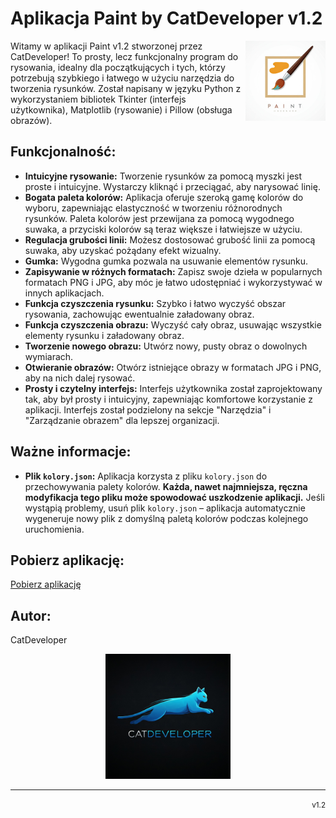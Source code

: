 # Aplikacja Paint by CatDeveloper v1.2

<img src="Paint_ico.png" align="right" width="128">

Witamy w aplikacji Paint v1.2 stworzonej przez CatDeveloper! To prosty, lecz funkcjonalny program do rysowania, idealny dla początkujących i tych, którzy potrzebują szybkiego i łatwego w użyciu narzędzia do tworzenia rysunków. Został napisany w języku Python z wykorzystaniem bibliotek Tkinter (interfejs użytkownika), Matplotlib (rysowanie) i Pillow (obsługa obrazów).


## Funkcjonalność:

* **Intuicyjne rysowanie:** Tworzenie rysunków za pomocą myszki jest proste i intuicyjne. Wystarczy kliknąć i przeciągać, aby narysować linię.
* **Bogata paleta kolorów:** Aplikacja oferuje szeroką gamę kolorów do wyboru, zapewniając elastyczność w tworzeniu różnorodnych rysunków. Paleta kolorów jest przewijana za pomocą wygodnego suwaka, a przyciski kolorów są teraz większe i łatwiejsze w użyciu.
* **Regulacja grubości linii:** Możesz dostosować grubość linii za pomocą suwaka, aby uzyskać pożądany efekt wizualny.
* **Gumka:**  Wygodna gumka pozwala na usuwanie elementów rysunku.
* **Zapisywanie w różnych formatach:** Zapisz swoje dzieła w popularnych formatach PNG i JPG, aby móc je łatwo udostępniać i wykorzystywać w innych aplikacjach.
* **Funkcja czyszczenia rysunku:** Szybko i łatwo wyczyść obszar rysowania, zachowując ewentualnie załadowany obraz.
* **Funkcja czyszczenia obrazu:** Wyczyść cały obraz, usuwając wszystkie elementy rysunku i załadowany obraz.
* **Tworzenie nowego obrazu:** Utwórz nowy, pusty obraz o dowolnych wymiarach.
* **Otwieranie obrazów:** Otwórz istniejące obrazy w formatach JPG i PNG, aby na nich dalej rysować.
* **Prosty i czytelny interfejs:** Interfejs użytkownika został zaprojektowany tak, aby był prosty i intuicyjny, zapewniając komfortowe korzystanie z aplikacji.  Interfejs został podzielony na sekcje "Narzędzia" i "Zarządzanie obrazem" dla lepszej organizacji.


## Ważne informacje:

* **Plik `kolory.json`:** Aplikacja korzysta z pliku `kolory.json` do przechowywania palety kolorów. **Każda, nawet najmniejsza, ręczna modyfikacja tego pliku może spowodować uszkodzenie aplikacji.** Jeśli wystąpią problemy, usuń plik `kolory.json` – aplikacja automatycznie wygeneruje nowy plik z domyślną paletą kolorów podczas kolejnego uruchomienia.

## Pobierz aplikację:

[Pobierz aplikację](https://www.dropbox.com/scl/fo/h7svuj973ey5jd2j3as2w/ANGB-UX-fK9evV_axhd43IY?rlkey=rn7vrwyg0t98aklkphc9og36f&st=88cbzlr6&dl=0) 


## Autor:

CatDeveloper

<div align="center">
  <img src="catdeveloper_logo.png" alt="CatDeveloper Logo" width="200">
</div>

---
<div align="right">
  <small>v1.2</small>
</div>

